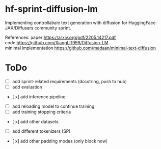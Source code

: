 # hf-sprint-diffusion-lm

Implementing controllabale text generation with diffusion for HuggingFace JAX/Diffusers community sprint.  

References:
paper  https://arxiv.org/pdf/2205.14217.pdf  
code  https://github.com/XiangLi1999/Diffusion-LM    
minimal implementation  https://github.com/madaan/minimal-text-diffusion  



# ToDo
 

- [ ] add sprint-related requirements (docstring, push to hub)  
- [ ] add evaluation   
- [ x] add inference pipeline
 
- [ ] add reloading model to continue training  
- [ ] add training stopping criteria  

- [ x] add other datasets  
- [ ] add different tokenizers (SP)  
- [ x] add other padding modes (only block now)  
